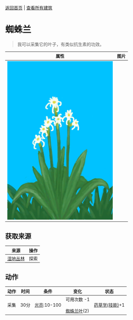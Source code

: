 [返回首页](index.md)   |  [查看所有建筑](building.md)
# 蜘蛛兰  
> 我可以采集它的叶子，有类似抗生素的功效。  
  
  属性  |   图片   
 ----  |  ----:   
   |  ![](Sprite/SpiderLily.png)   
  
## 获取来源  
来源  |  操作  
----  |  ----  
[湿地丛林](Wetlands.md)  |  探索  
## 动作  
动作  |  时间  |  条件  |  变化  |  状态  
----  |  ----  |  ----  |  ----  |  ----  
采集  |  30分  |  [光亮](Light.md):10-100  |  可用次数  -1<br><br>[蜘蛛兰叶](SpiderLilyLeaves.md)(2)  |  [药草学(技能)](Skill_Herbology.md)+1  
